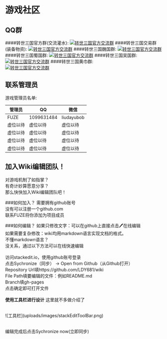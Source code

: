 # 游戏社区

## QQ群
####转世三国官方群(交流灌水):
<span class="w3-padding"><a target="_blank" href="//shang.qq.com/wpa/qunwpa?idkey=3c4de04285c30fbbde0219589d984e461621f84cb937880221456d12aae39ebf"><img border="0" src="//pub.idqqimg.com/wpa/images/group.png" alt="转世三国官方交流群" title="转世三国官方交流群"></a></span>
####转世三国交易群(装备物资): 
<span class="w3-padding"><a target="_blank" href="//shang.qq.com/wpa/qunwpa?idkey=3c4de04285c30fbbde0219589d984e461621f84cb937880221456d12aae39ebf"><img border="0" src="//pub.idqqimg.com/wpa/images/group.png" alt="转世三国官方交流群" title="转世三国官方交流群"></a></span>
####转世三国魏国群:
<span class="w3-padding"><a target="_blank" href="//shang.qq.com/wpa/qunwpa?idkey=3c4de04285c30fbbde0219589d984e461621f84cb937880221456d12aae39ebf"><img border="0" src="//pub.idqqimg.com/wpa/images/group.png" alt="转世三国官方交流群" title="转世三国官方交流群"></a></span>
####转世三国蜀国群:
<span class="w3-padding"><a target="_blank" href="//shang.qq.com/wpa/qunwpa?idkey=3c4de04285c30fbbde0219589d984e461621f84cb937880221456d12aae39ebf"><img border="0" src="//pub.idqqimg.com/wpa/images/group.png" alt="转世三国官方交流群" title="转世三国官方交流群"></a></span>
####转世三国吴国群:   
<span class="w3-padding"><a target="_blank" href="//shang.qq.com/wpa/qunwpa?idkey=3c4de04285c30fbbde0219589d984e461621f84cb937880221456d12aae39ebf"><img border="0" src="//pub.idqqimg.com/wpa/images/group.png" alt="转世三国官方交流群" title="转世三国官方交流群"></a></span>
####转世三国黄巾群:   
<span class="w3-padding"><a target="_blank" href="//shang.qq.com/wpa/qunwpa?idkey=3c4de04285c30fbbde0219589d984e461621f84cb937880221456d12aae39ebf"><img border="0" src="//pub.idqqimg.com/wpa/images/group.png" alt="转世三国官方交流群" title="转世三国官方交流群"></a></span>


## 联系管理员
游戏管理员名单:

| 管理员|QQ|微信|
| -------------|-----|-----|
|FUZE|1099631484|liudayubob|
|虚位以待|虚位以待|虚位以待|
|虚位以待|虚位以待|虚位以待|
|虚位以待|虚位以待|虚位以待|
|虚位以待|虚位以待|虚位以待|

## 加入Wiki编辑团队！
对游戏机制了如指掌？<br>
有奇计妙算愿意分享？<br>
那么快快加入Wiki编辑团队吧！<br>

###如何加入？
需要拥有github账号<br>
没有可以注册一个github.com<br>
联系FUZE将你添加为项目成员<br>

###如何编辑？
如果只修改文字：可以在github上直接点击🖊在线编辑<br>
如果需要复杂修改：wiki均用markdown语言实现文档的格式。<br>
不懂markdown语言？<br>
没关系，通过以下方法可以在线快速编辑<br>
<br>
访问stackedit.io，使用github账号登录<br>
点击Sychronize（同步） -> Open from Github（从Github打开）<br>
Repository Url填https://github.com/LDY681/wiki<br>
File Path填要编辑的文件：例如README.md<br>
Branch填gh-pages<br>
点击确定即可打开文件<br>
<br>
**使用工具栏进行设计** 这里就不多做介绍了<br>

<br>
![工具栏](uploads/images/stackEditToolBar.png)<br>
<br>

编辑完成后点击Sychronize now(立即同步)<br>





<!--stackedit_data:
eyJoaXN0b3J5IjpbLTk1MzA5ODMwN119
-->